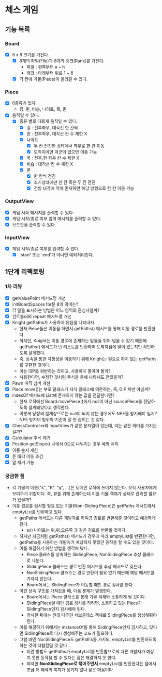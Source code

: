 # 체스 게임

## 기능 목록

### Board
- [x] 8 x 8 크기를 가진다.
  - [x] 8개의 파일(File)과 8개의 랭크(Rank)를 가진다.
    - 파일 : 왼쪽부터 a ~ h
    - 랭크 : 아래부터 위로 1 ~ 8
  - [x] 각 칸에 기물(Piece)이 올라갈 수 있다.

### Piece
- [x] 6종류가 있다.
  - 킹, 퀸, 비숍, 나이트, 룩, 퀸
- [x] 움직일 수 있다.
  - [x] 종류 별로 다르게 움직일 수 있다.
    - [x] 킹 : 전후좌우, 대각선 한 칸씩
    - [x] 퀸 : 전후좌우, 대각선 칸 수 제한 X
    - [x] 나이트
      - [x] 두 칸 전진한 상태에서 좌우로 한 칸 이동
      - [x] 도착지에만 아군이 없으면 이동 가능
    - [x] 룩 : 전후,현 좌우 칸 수 제한 X
    - [x] 비숍 : 대각선 칸 수 제한 X
    - [x] 폰
      - [x] 한 칸씩 전진
      - [x] 초기상태에만 한 칸 혹은 두 칸 전진
      - [x] 전방 대각에 적이 존재하면 해당 방향으로 한 칸 이동 가능

### OutputView
- [x] 게임 시작 메시지를 출력할 수 있다.
- [x] 게임 시작/종료 여부 입력 메시지를 출력할 수 있다.
- [x] 보드판을 출력할 수 있다.

### InputView
- [x] 게임 시작/종료 여부를 입력할 수 있다.
  - [x] 'start' 또는 'end'가 아니면 예외처리한다.

## 1단계 리팩토링
### 1차 리뷰
- [x] getValuePoint 메서드명 개선
- [x] initBoardSpaces for문 8의 의미는?
- [x] 각 말을 표시하는 방법은 어느 영역의 관심사일까?
- [x] 컨트롤러의 repeat 메서드명 개선
- [x] Knight getPaths가 사용하지 않음을 나타내자.
  - 현재 Piece들은 이동을 하면서 getPaths() 메서드를 통해 이동 경로를 반환한다.
  - 하지만, Knight는 이동 경로에 존재하는 말들을 뛰어 넘을 수 있기 때문에 getPaths() 메서드가 빈 리스트를 반환하며 도착지점에 말이 있는지만 확인하도록 설계했다.
  - 즉, 상속을 통한 다형성을 이용하기 위해 Knight는 필요로 하지 않는 getPaths를 구현한 것이다.
  - 이는 ISP를 위반하는 것이고, 사용하지 말아야 될까?
  - 사용한다면, 수정한 것처럼 주석을 통해 나타내도 괜찮을까?
- [x] Pawn 매직 넘버 개선
- [x] Piece.move()는 부모 클래스가 자식 클래스에 의존하는, 즉, DIP 위반 아닐까?
- [x] indexOf 메서드에 List에 존재하지 않는 값을 전달한다면?
  - 현재 로직에선 Board.movePiece()에서 null이 아닌 sourcePiece를 전달하도록 설계돼있다고 생각한다.
  - 이렇게 당장의 설계상으로는 null이 되지 않는 경우에도 NPE를 방지해야 될지? NPE 방지의 범위와 기준이 잘 안 잡히는 것 같다.
- [x] ChessController와 InputView가 같은 문자열이 있는데, 이는 같은 의미를 가지는 걸까?
- [x] Calculator 주석 제거
- [x] Position getSlope() 내에서 0으로 나눠지는 경우 예외 처리
- [x] 이동 순서 제한
- [x] 폰 대각 이동 조건
- [x] 말 제거 기능

### 궁금한 점
- 각 기물의 이름("k", "K", "q", ...)은 도메인 로직에 쓰이지 않는다. 오직 사용자에게 보여주기 위함이다. 즉, 뷰를 위해 존재하는데 이를 기물 객체가 상태로 관리할 필요가 있을까?
- 이동 경로를 검사할 필요 없는 기물(Non-Sliding Piece)은 getPaths 메서드에서 emptyList를 반환하고 있다.
  - getPaths 메서드는 다른 개발자로 하여금 경로를 반환해줄 것이라고 예상하게 된다.
    - ex) 나이트는 위,위,오른쪽 과 같은 경로를 반환할 것이다
  - 하지만 지금처럼 getPaths() 메서드가 경우에 따라 emptyList를 반환한다면, getPaths를 사용하는 개발자가 예상하지 못했던 동작을 할 수도 있을 것이다.
  - 이를 해결하기 위한 방법을 생각해 봤다.
    - Piece 클래스를 상속하는 SlidingPiece, NonSlidingPiece 추상 클래스로 나눈다.
    - SlidingPiece 클래스는 경로 반환 메서드를 추상 메서드로 갖는다.
    - NonSlidingPiece 클래스는 경로 반환이 필요 없기 때문에 해당 메서드를 가지지 않는다.
    - Board에서는 SlidingPiece가 이동할 때만 경로 검사를 한다.
  - 이런 상속 구조를 가져갔을 때, 다음 문제가 발생한다.
    - Board에서는 Piece 클래스를 통해 기물 객체와 소통하게 될 것이다. 
    - SlidingPiece일 때만 경로 검사를 하려면, 소통하고 있는 Piece가 SlidingPiece인지 검사해야 된다.
    - 검사한 뒤에는 원래 다루던 서브클래스 객체로 SlidingPiece를 생성해줘야 된다.
  - 이를 해결하기 위해서는 instanceOf를 통해 SlidingPiece인지 검사하고, 맞다면 SldiingPiece로 다시 생성해주는 코드가 필요하다.
  - 그럴 바엔 NonSlidingPiece도 getPaths를 가지되, emptyList를 반환하도록 하는 것이 타협점일 것 같다 ..
    - 이런 방법도 getPaths가 emptyList를 반환함으로써 다른 개발자가 예상치 못한 동작을 할 수 있다는 점은 해결하지 못 한다.
    - 하지만 **NonSlidingPiece로 묶어주면서** emptyList를 반환한다는 점에서 조금 더 해석의 여지가 생기지 않나 싶은 마음이다
